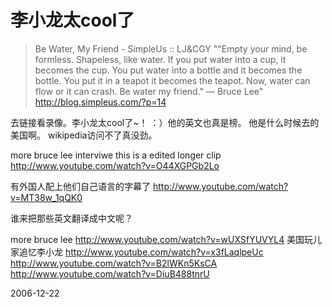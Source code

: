 # 李小龙太cool了

> Be Water, My Friend - SimpleUs :: LJ&CGY
> ""Empty your mind, be formless. Shapeless, like water. If you put water into a cup, it becomes the cup. You put water into a bottle and it becomes the bottle. You put it in a teapot it becomes the teapot. Now, water can flow or it can crash. Be water my friend." — Bruce Lee"
> http://blog.simpleus.com/?p=14

去链接看录像。李小龙太cool了~！ ：）他的英文也真是榜。
他是什么时候去的美国啊。
wikipedia访问不了真没劲。

more bruce lee interviwe
this is a edited longer clip
http://www.youtube.com/watch?v=O44XGPGb2Lo

有外国人配上他们自己语言的字幕了
http://www.youtube.com/watch?v=MT38w_1qQK0

谁来把那些英文翻译成中文呢？

more bruce lee 
http://www.youtube.com/watch?v=wUXSfYUVYL4
美国玩儿家追忆李小龙
http://www.youtube.com/watch?v=x3fLaqlpeUc
http://www.youtube.com/watch?v=B2lWKn5KsCA
http://www.youtube.com/watch?v=DiuB488tnrU





2006-12-22